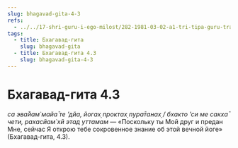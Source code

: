 ```yaml
---
slug: bhagavad-gita-4-3
refs:
  - ../../17-shri-guru-i-ego-milost/282-1981-03-02-a1-tri-tipa-guru-transformatsiya-vospriyatiya-guru.md
tags:
  - title: Бхагавад-гита
    slug: bhagavad-gita
  - title: Бхагавад-гита 4.3
    slug: bhagavad-gita-4-3
---
```


# Бхагавад-гита 4.3

*са эва̄йам̇ майа̄ те ’дйа, йогах̣ проктах̣ пура̄танах̣ / бхакто ’си ме сакха̄ чети, рахасйам̇ хй этад уттамам* — «Поскольку ты Мой друг и предан Мне, сейчас Я открою тебе сокровенное знание об этой вечной йоге» (Бхагавад-гита, 4.3).


